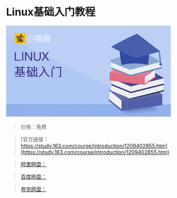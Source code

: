 # Linux基础入门教程

![img](../../../assets/study163/free/40fe442f75e6406fb408e835176b2d7f.png)

> 价格：免费

> [官方链接：https://study.163.com/course/introduction/1209402855.htm](https://study.163.com/course/introduction/1209402855.htm)

> [阿里网盘：]()

> [百度网盘：]()

> [夸克网盘：]()
